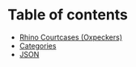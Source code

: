 # Table of contents

* [Rhino Courtcases (Oxpeckers)](README.md)
* [Categories](categories.md)
* [JSON](json.md)
